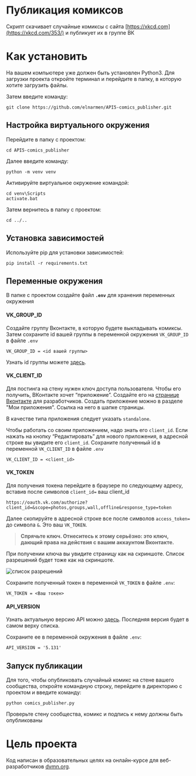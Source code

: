 # Публикация комиксов
Скрипт скачивает случайные комиксы с сайта [https://xkcd.com](https://xkcd.com/353/) и публикует их в группе ВК
# Как установить
На вашем компьютере уже должен быть установлен Python3. Для загрузки проекта откройте терминал и перейдите в папку, в которую хотите загрузить файлы.

Затем введите команду:
```
git clone https://github.com/elnarmen/API5-comics_publisher.git
```
## Настройка виртуального окружения
Перейдите в папку с проектом:
```
cd API5-comics_publisher
```
Далее введите команду:
```
python -m venv venv
```
Активируйте виртуальное окружение командой:
```
cd venv\Scripts
activate.bat
```
Затем вернитесь в папку с проектом:
```
cd ../..
```
## Установка зависимостей
Используйте pip для установки зависимостей:

   ```
   pip install -r requirements.txt
   ```
## Переменные окружения
В папке с проектом создайте файл **`.env`** для хранения переменных окружения

#### VK_GROUP_ID
Создайте группу Вконтакте, в которую будете выкладывать комиксы. Затем сохраните id вашей группы в переменной окружения `VK_GROUP_ID` в файле `.env`
```
VK_GROUP_ID = <id вашей группы>
```
Узнать id группы можете [здесь](https://regvk.com/id/).

#### VK_CLIENT_ID
Для постинга на стену нужен ключ доступа пользователя. Чтобы его получить, ВКонтакте хочет “приложение”.
Создайте его на [странице Вконтакте](https://vk.com/dev) для разработчиков.
Создать приложение можно в разделе "Мои приложения". Ссылка на него в шапке страницы.

В качестве типа приложения следует указать `standalone`.

Чтобы работать со своим приложением, надо знать его `client_id`. Если нажать на кнопку “Редактировать” для нового приложения, 
в адресной строке вы увидите его `client_id`. Сохраните полученный id в переменной `VK_CLIENT_ID` в файле `.env`
```
VK_CLIENT_ID = <client_id>
```
#### VK_TOKEN
Для получения токена перейдите в браузере по следующему адресу, вставив после символов `client_id=` ваш client_id
```
https://oauth.vk.com/authorize?client_id=&scope=photos,groups,wall,offline&response_type=token
```
Далее скопируйте в адресной строке все после символов `access_token=` до символа `&`. Это ваш `VK_TOKEN`.

> **Спрячьте ключ. Отнеситесь к этому серьёзно: это ключ, дающий права на действия с вашим аккаунтом Вконтакте.**

При получении ключа вы увидите страницу как на скриншоте. Список разрешений будет тоже как на скриншоте.

![список разрешений](https://dvmn.org/media/test.png)

Сохраните полученный токен в переменной `VK_TOKEN` в файле `.env`:
```
VK_TOKEN = <Ваш токен>
```

#### API_VERSION
Узнать актуальную версию API можно [здесь](https://dev.vk.com/reference/versions). Последняя версия будет в самом верху списка.

Сохраните ее в переменной окружения в файле `.env`:
```
API_VERSION = '5.131'
```
## Запуск публикации
Для того, чтобы опубликовать случайный комикс на стене вашего сообщества, откройте командную строку, перейдите в директорию с проектом и введите команду:
```
python comics_publisher.py
```
Проверьте стену сообщества, комикс и подпись к нему должны быть опубликованы

# Цель проекта
Код написан в образовательных целях на онлайн-курсе для веб-разработчиков [dvmn.org](https://dvmn.org/).
